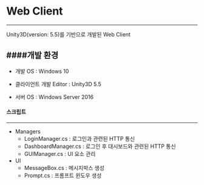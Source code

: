 # Web Client
---
Unity3D(version: 5.5)를 기반으로 개발된 Web Client

####개발 환경
---
* 개발 OS : Windows 10
* 클라이언트 개발 Editor : Unity3D 5.5

* 서버 OS : Windows Server 2016

#### 스크립트
---
* Managers
    * LoginManager.cs : 로그인과 관련된 HTTP 통신
    * DashboardManager.cs : 로그인 후 대시보드와 관련된 HTTP 통신
    * GUIManager.cs : UI 요소 관리
* UI
    * MessageBox.cs : 메시지박스 생성
    * Prompt.cs : 프롬프트 윈도우 생성
